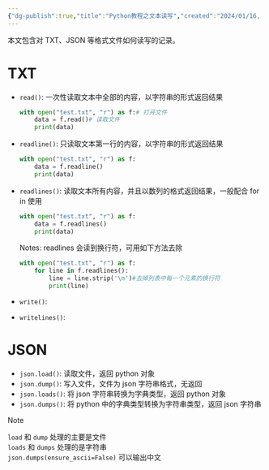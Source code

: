 ```yaml
---
{"dg-publish":true,"title":"Python教程之文本读写","created":"2024/01/16, 15:19","updated":"2024/01/16, 15:20","tags":["python"],"permalink":"/笔记/Python教程之文本读写/","dgPassFrontmatter":true}
---
```



本文包含对 TXT、JSON 等格式文件如何读写的记录。

# TXT

- `read()`: 一次性读取文本中全部的内容，以字符串的形式返回结果

	```python
	with open("test.txt", "r") as f:# 打开文件
	    data = f.read()# 读取文件
	    print(data)
	```

- `readline()`: 只读取文本第一行的内容，以字符串的形式返回结果

	```python
	with open("test.txt", "r") as f:
	    data = f.readline()
	    print(data)
	```

- `readlines()`: 读取文本所有内容，并且以数列的格式返回结果，一般配合 for in 使用

	```python
	with open("test.txt", "r") as f:
	    data = f.readlines()
	    print(data)
	```

	Notes: readlines 会读到换行符，可用如下方法去除

	```python
	with open("test.txt", "r") as f:
	    for line in f.readlines():
	        line = line.strip('\n')#去掉列表中每一个元素的换行符
	        print(line)
	```

- `write()`:

- `writelines()`:

# JSON

- `json.load()`: 读取文件，返回 python 对象
- `json.dump()`: 写入文件，文件为 json 字符串格式，无返回
- `json.loads()`: 将 json 字符串转换为字典类型，返回 python 对象
- `json.dumps()`: 将 python 中的字典类型转换为字符串类型，返回 json 字符串

> [!note]  
> `load` 和 `dump` 处理的主要是文件  
> `loads` 和 `dumps` 处理的是字符串  
> `json.dumps(ensure_ascii=False)` 可以输出中文